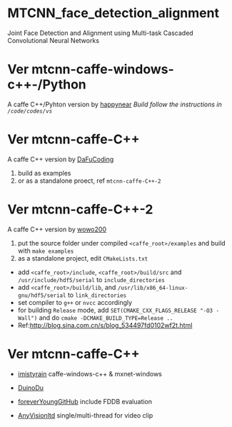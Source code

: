 # MTCNN_face_detection_alignment
Joint Face Detection and Alignment using Multi-task Cascaded Convolutional Neural Networks

# Ver mtcnn-caffe-windows-c++-/Python
A caffe C++/Pyhton version by [happynear](https://github.com/happynear/MTCNN_face_detection_alignment)
*Build follow the instructions in `/code/codes/vs`*

# Ver mtcnn-caffe-C++
A caffe C++ version by [DaFuCoding](https://github.com/DaFuCoding/MTCNN_Caffe)  
1. build as examples  
2. or as a standalone proect, ref `mtcnn-caffe-C++-2`

# Ver mtcnn-caffe-C++-2
A caffe C++ version by [wowo200](https://github.com/wowo200/MTCNN)  
1. put the source folder under compiled `<caffe_root>/examples` and build with `make examples`  
2. as a standalone project, edit `CMakeLists.txt`
  * add `<caffe_root>/include`, `<caffe_root>/build/src` and `/usr/include/hdf5/serial` to `include_directories` 
  * add `<caffe_root>/build/lib`, and `/usr/lib/x86_64-linux-gnu/hdf5/serial` to `link_directories` 
  * set compiler to `g++` or `nvcc` accordingly
  * for building `Release` mode, add `SET(CMAKE_CXX_FLAGS_RELEASE "-O3 -Wall")` and do `cmake -DCMAKE_BUILD_TYPE=Release ..`
  * Ref:http://blog.sina.com.cn/s/blog_534497fd0102wf2t.html

# Ver mtcnn-caffe-C++
* [imistyrain](https://github.com/imistyrain/MTCNN-VS) caffe-windows-c++ & mxnet-windows

* [DuinoDu](https://github.com/DuinoDu/mtcnn_cpp)

* [foreverYoungGitHub](https://github.com/foreverYoungGitHub/MTCNN) include FDDB evaluation

* [AnyVisionltd](https://github.com/AnyVisionltd/MTCNNfacedetector) single/multi-thread for video clip
